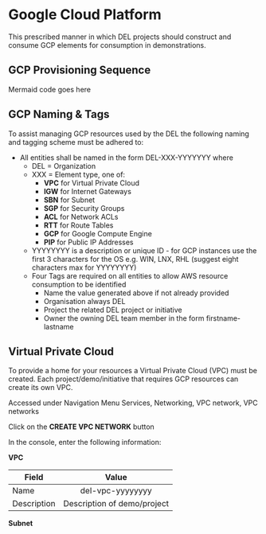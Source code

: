 # Google Cloud Platform

This  prescribed manner in which DEL projects should construct and consume GCP elements for consumption in demonstrations.

## GCP Provisioning Sequence

Mermaid code goes here

## GCP Naming & Tags

To assist managing GCP resources used by the DEL the following naming and tagging scheme must be adhered to:

* All entities shall be named in the form DEL-XXX-YYYYYYY where
  * DEL = Organization
  * XXX = Element type, one of:
    * **VPC** for Virtual Private Cloud
    * **IGW** for Internet Gateways
    * **SBN** for Subnet
    * **SGP** for Security Groups
    * **ACL** for Network ACLs
    * **RTT** for Route Tables
    * **GCP** for Google Compute Engine
    * **PIP** for Public IP Addresses
   * YYYYYYYY is a description or unique ID - for GCP instances use the first 3 characters for the OS e.g. WIN, LNX, RHL (suggest eight characters max for YYYYYYYY)
   * Four Tags are required on all entities to allow AWS resource consumption to be identified
        * Name	the value generated above if not already provided
        * Organisation	always DEL
        * Project	the related DEL project or initiative
        * Owner the owning DEL team member in the form firstname-lastname
        
## Virtual Private Cloud

To provide a home for your resources a Virtual Private Cloud (VPC) must be created.  Each project/demo/initiative that requires GCP resources can create its own VPC.

Accessed under Navigation Menu Services, Networking, VPC network, VPC networks

Click on the **CREATE VPC NETWORK** button

In the console, enter the following information:

**VPC**

| Field         | Value                        |
| ------------- |:----------------------------:|
| Name          | del-vpc-yyyyyyyy             |
| Description   | Description of demo/project  |

**Subnet**




